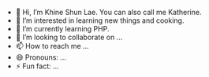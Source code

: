 - 👋 Hi, I’m Khine Shun Lae. You can also call me Katherine.
- 👀 I’m interested in learning new things and cooking.
- 🌱 I’m currently learning PHP.
- 💞️ I’m looking to collaborate on ...
- 📫 How to reach me ...
- 😄 Pronouns: ...
- ⚡ Fun fact: ...

<!---
katherinekhine/katherinekhine is a ✨ special ✨ repository because its `README.md` (this file) appears on your GitHub profile.
You can click the Preview link to take a look at your changes.
--->
